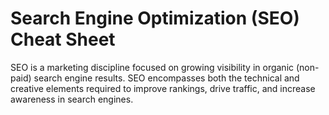 # Search Engine Optimization (SEO) Cheat Sheet

SEO is a marketing discipline focused on growing visibility in organic (non-paid) search engine results.  SEO
encompasses both the technical and creative elements required to improve rankings, drive traffic, and increase
awareness in search engines.

